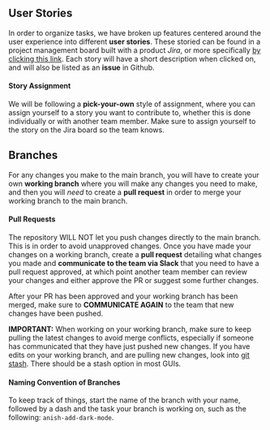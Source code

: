 ## User Stories
In order to organize tasks, we have broken up features centered around the user experience into different **user stories**. These storied can be found in a project management board built with a product _Jira_, or more specifically [by clicking this link](https://team10-cse110.atlassian.net/jira/software/projects/TEAM10/boards/2). Each story will have a short description when clicked on, and will also be listed as an **issue** in Github.

#### Story Assignment
We will be following a **pick-your-own** style of assignment, where you can assign yourself to a story you want to contribute to, whether this is done individually or with another team member. Make sure to assign yourself to the story on the Jira board so the team knows.

## Branches
For any changes you make to the main branch, you will have to create your own **working branch** where you will make any changes you need to make, and then you will *need* to create a **pull request** in order to merge your working branch to the main branch.

#### Pull Requests
The repository WILL NOT let you push changes directly to the main branch. This is in order to avoid unapproved changes. Once you have made your changes on a working branch, create a **pull request** detailing what changes you made and **communicate to the team via Slack** that you need to have a pull request approved, at which point another team member can review your changes and either approve the PR or suggest some further changes.

After your PR has been approved and your working branch has been merged, make sure to **COMMUNICATE AGAIN** to the team that new changes have been pushed.

**IMPORTANT:** When working on your working branch, make sure to keep pulling the latest changes to avoid merge conflicts, especially if someone has communicated that they have just pushed new changes. If you have edits on your working branch, and are pulling new changes, look into [git stash](https://www.atlassian.com/git/tutorials/saving-changes/git-stash). There should be a stash option in most GUIs. 

#### Naming Convention of Branches
To keep track of things, start the name of the branch with your name, followed by a dash and the task your branch is working on, such as the following: `anish-add-dark-mode`.